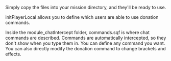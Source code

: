 Simply copy the files into your mission directory, and they'll be ready to use.

initPlayerLocal allows you to define which users are able to use donation commands.

Inside the module_chatIntercept folder, commands.sqf is where chat commands are described.  Commands are automatically intercepted, so they don't show when you type them in.  You can define any command you want.  You can also directly modify the donation command to change brackets and effects.